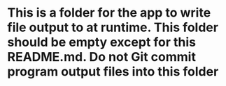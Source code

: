 # This is a folder for the app to write file output to at runtime.  This folder should be empty except for this README.md.  Do not Git commit program output files into this folder
